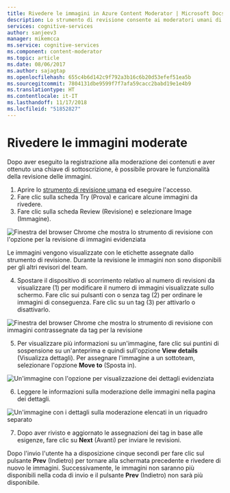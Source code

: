 ```yaml
---
title: Rivedere le immagini in Azure Content Moderator | Microsoft Docs
description: Lo strumento di revisione consente ai moderatori umani di rivedere le immagini.
services: cognitive-services
author: sanjeev3
manager: mikemcca
ms.service: cognitive-services
ms.component: content-moderator
ms.topic: article
ms.date: 08/06/2017
ms.author: sajagtap
ms.openlocfilehash: 655c4b6d142c9f792a3b16c6b20d53efef51ea5b
ms.sourcegitcommit: 7804131dbe9599f7f7afa59cacc2babd19e1e4b9
ms.translationtype: HT
ms.contentlocale: it-IT
ms.lasthandoff: 11/17/2018
ms.locfileid: "51852827"
---
```

# <a name="review-moderated-images"></a>Rivedere le immagini moderate

Dopo aver eseguito la registrazione alla moderazione dei contenuti e aver ottenuto una chiave di sottoscrizione, è possibile provare le funzionalità della revisione delle immagini.

1.  Aprire lo [strumento di revisione umana](https://contentmoderator.cognitive.microsoft.com/) ed eseguire l'accesso. 
2.  Fare clic sulla scheda Try (Prova) e caricare alcune immagini da rivedere.
3.  Fare clic sulla scheda Review (Revisione) e selezionare Image (Immagine).

  ![Finestra del browser Chrome che mostra lo strumento di revisione con l'opzione per la revisione di immagini evidenziata](images/review-images-1.png)

  Le immagini vengono visualizzate con le etichette assegnate dallo strumento di revisione. Durante la revisione le immagini non sono disponibili per gli altri revisori del team.

4.  Spostare il dispositivo di scorrimento relativo al numero di revisioni da visualizzare (1) per modificare il numero di immagini visualizzate sullo schermo. Fare clic sui pulsanti con o senza tag (2) per ordinare le immagini di conseguenza. Fare clic su un tag (3) per attivarlo o disattivarlo.

  ![Finestra del browser Chrome che mostra lo strumento di revisione con immagini contrassegnate da tag per la revisione](images/review-images-2.png)
 
5.  Per visualizzare più informazioni su un'immagine, fare clic sui puntini di sospensione su un'anteprima e quindi sull'opzione **View details** (Visualizza dettagli). Per assegnare l'immagine a un sottoteam, selezionare l'opzione **Move to** (Sposta in).
 
  ![Un'immagine con l'opzione per visualizzazione dei dettagli evidenziata](images/review-images-3.png)

6. Leggere le informazioni sulla moderazione delle immagini nella pagina dei dettagli.

  ![Un'immagine con i dettagli sulla moderazione elencati in un riquadro separato](images/review-images-4.png)
 
7.  Dopo aver rivisto e aggiornato le assegnazioni dei tag in base alle esigenze, fare clic su **Next** (Avanti) per inviare le revisioni.

Dopo l'invio l'utente ha a disposizione cinque secondi per fare clic sul pulsante **Prev** (Indietro) per tornare alla schermata precedente e rivedere di nuovo le immagini. Successivamente, le immagini non saranno più disponibili nella coda di invio e il pulsante **Prev** (Indietro) non sarà più disponibile.
